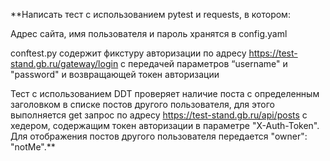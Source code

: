 **Написать тест с использованием pytest и requests, в котором:

Адрес сайта, имя пользователя и пароль хранятся в config.yaml

conftest.py содержит фикстуру авторизации по адресу https://test-stand.gb.ru/gateway/login с передачей параметров “username" и "password" и возвращающей токен авторизации

Тест с использованием DDT проверяет наличие поста
с определенным заголовком в списке постов другого пользователя, для этого выполняется get запрос по адресу https://test-stand.gb.ru/api/posts c хедером, содержащим токен авторизации в параметре "X-Auth-Token". Для отображения постов другого пользователя передается "owner": "notMe".**
